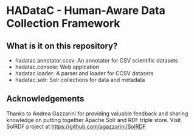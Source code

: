 # HADataC - Human-Aware Data Collection Framework

## What is it on this repository?

* hadatac.annotator.ccsv: An annotator for CSV scientific datasets
* hadatac.console: Web applcation
* hadatac.loader: A parser and loader for CCSV datasets
* hadatac.solr: Solr collections for data and metadata

## Acknowledgements

Thanks to Andrea Gazzarini for providing valuable feedback and sharing knowledge on putting together Apache Solr and RDF triple store. Visit SolRDF project at https://github.com/agazzarini/SolRDF
